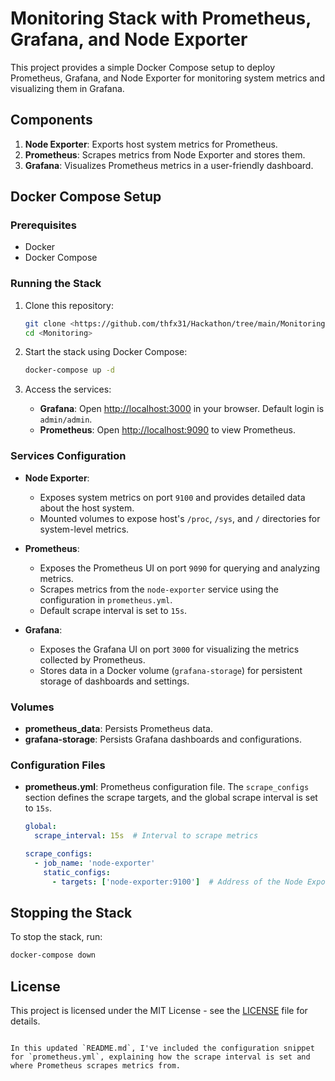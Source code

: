 # Monitoring Stack with Prometheus, Grafana, and Node Exporter

This project provides a simple Docker Compose setup to deploy Prometheus, Grafana, and Node Exporter for monitoring system metrics and visualizing them in Grafana.

## Components

1. **Node Exporter**: Exports host system metrics for Prometheus.
2. **Prometheus**: Scrapes metrics from Node Exporter and stores them.
3. **Grafana**: Visualizes Prometheus metrics in a user-friendly dashboard.

## Docker Compose Setup

### Prerequisites

- Docker
- Docker Compose

### Running the Stack

1. Clone this repository:
   ```bash
   git clone <https://github.com/thfx31/Hackathon/tree/main/Monitoring>
   cd <Monitoring>
   ```

2. Start the stack using Docker Compose:
   ```bash
   docker-compose up -d
   ```

3. Access the services:
   - **Grafana**: Open [http://localhost:3000](http://localhost:3000) in your browser. Default login is `admin/admin`.
   - **Prometheus**: Open [http://localhost:9090](http://localhost:9090) to view Prometheus.

### Services Configuration

- **Node Exporter**:
  - Exposes system metrics on port `9100` and provides detailed data about the host system.
  - Mounted volumes to expose host's `/proc`, `/sys`, and `/` directories for system-level metrics.

- **Prometheus**:
  - Exposes the Prometheus UI on port `9090` for querying and analyzing metrics.
  - Scrapes metrics from the `node-exporter` service using the configuration in `prometheus.yml`.
  - Default scrape interval is set to `15s`.

- **Grafana**:
  - Exposes the Grafana UI on port `3000` for visualizing the metrics collected by Prometheus.
  - Stores data in a Docker volume (`grafana-storage`) for persistent storage of dashboards and settings.

### Volumes

- **prometheus_data**: Persists Prometheus data.
- **grafana-storage**: Persists Grafana dashboards and configurations.

### Configuration Files

- **prometheus.yml**: Prometheus configuration file. The `scrape_configs` section defines the scrape targets, and the global scrape interval is set to `15s`.

  ```yaml
  global:
    scrape_interval: 15s  # Interval to scrape metrics

  scrape_configs:
    - job_name: 'node-exporter'
      static_configs:
        - targets: ['node-exporter:9100']  # Address of the Node Exporter
  ```

## Stopping the Stack

To stop the stack, run:

```bash
docker-compose down
```

## License

This project is licensed under the MIT License - see the [LICENSE](LICENSE) file for details.
```

In this updated `README.md`, I've included the configuration snippet for `prometheus.yml`, explaining how the scrape interval is set and where Prometheus scrapes metrics from.
